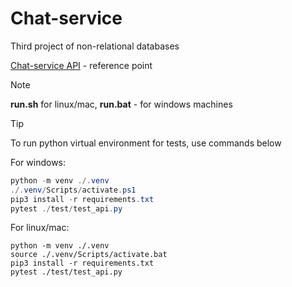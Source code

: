 # Chat-service
Third project of non-relational databases

[Chat-service API](https://mif-nosql-assignments.s3.eu-central-1.amazonaws.com/2024/cassandra/cassandra-3.html) - reference point
> [!NOTE]
> **run.sh** for linux/mac, **run.bat** - for windows machines

> [!TIP]
To run python virtual environment for tests, use commands below

For windows:
```powershell
python -m venv ./.venv
./.venv/Scripts/activate.ps1 
pip3 install -r requirements.txt
pytest ./test/test_api.py
```

For linux/mac:
```shell
python -m venv ./.venv
source ./.venv/Scripts/activate.bat
pip3 install -r requirements.txt
pytest ./test/test_api.py
```